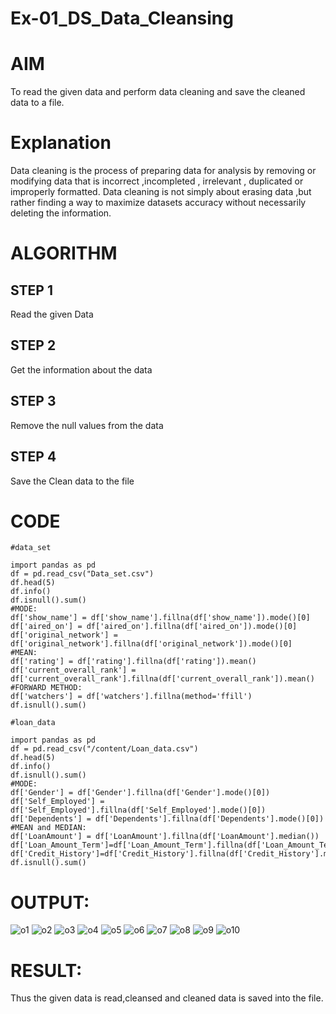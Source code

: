 # Ex-01_DS_Data_Cleansing
# AIM

To read the given data and perform data cleaning and save the cleaned data to a file.

# Explanation

Data cleaning is the process of preparing data for analysis by removing or modifying data that is incorrect ,incompleted , irrelevant , duplicated or improperly formatted. Data cleaning is not simply about erasing data ,but rather finding a way to maximize datasets accuracy without necessarily deleting the information.

# ALGORITHM

## STEP 1
Read the given Data

## STEP 2
Get the information about the data

## STEP 3
Remove the null values from the data

## STEP 4
Save the Clean data to the file

# CODE
```
#data_set

import pandas as pd
df = pd.read_csv("Data_set.csv")
df.head(5)
df.info()
df.isnull().sum()
#MODE:
df['show_name'] = df['show_name'].fillna(df['show_name']).mode()[0]
df['aired_on'] = df['aired_on'].fillna(df['aired_on']).mode()[0]
df['original_network'] = df['original_network'].fillna(df['original_network']).mode()[0]
#MEAN:
df['rating'] = df['rating'].fillna(df['rating']).mean()
df['current_overall_rank'] = df['current_overall_rank'].fillna(df['current_overall_rank']).mean()
#FORWARD METHOD:
df['watchers'] = df['watchers'].fillna(method='ffill')
df.isnull().sum()

#loan_data

import pandas as pd
df = pd.read_csv("/content/Loan_data.csv")
df.head(5)
df.info()
df.isnull().sum()
#MODE:
df['Gender'] = df['Gender'].fillna(df['Gender'].mode()[0])
df['Self_Employed'] = df['Self_Employed'].fillna(df['Self_Employed'].mode()[0])
df['Dependents'] = df['Dependents'].fillna(df['Dependents'].mode()[0])
#MEAN and MEDIAN:
df['LoanAmount'] = df['LoanAmount'].fillna(df['LoanAmount'].median())
df['Loan_Amount_Term']=df['Loan_Amount_Term'].fillna(df['Loan_Amount_Term'].mean())
df['Credit_History']=df['Credit_History'].fillna(df['Credit_History'].mean())
df.isnull().sum()
```
# OUTPUT:
![o1](https://user-images.githubusercontent.com/118541897/226187157-dcf13c93-ba3e-4387-9365-55eafa3b7217.png)
![o2](https://user-images.githubusercontent.com/118541897/226187170-21661916-c2f7-41c5-a83c-73cfc3a4b888.png)
![o3](https://user-images.githubusercontent.com/118541897/226187177-fc8f37db-c84f-4d82-b17c-0676cc426b08.png)
![o4](https://user-images.githubusercontent.com/118541897/226187187-554fe808-01ca-4585-8e63-e6353c781f99.png)
![o5](https://user-images.githubusercontent.com/118541897/226187247-c3a414d4-998a-49e6-bad1-d7f3e6dec54a.png)
![o6](https://user-images.githubusercontent.com/118541897/226187250-151be34a-70e1-4f97-be71-3dc8bffebe57.png)
![o7](https://user-images.githubusercontent.com/118541897/226187271-51afb3e7-d69b-46cb-b368-83d39d50da4d.png)
![o8](https://user-images.githubusercontent.com/118541897/226187277-54221878-7133-4ce4-8efb-debbecd25006.png)
![o9](https://user-images.githubusercontent.com/118541897/226187285-362f3a67-6899-4dca-872f-4c8e46c575db.png)
![o10](https://user-images.githubusercontent.com/118541897/226187296-24c30b2e-34ea-4c58-8f27-2def581c04f4.png)

# RESULT:

Thus the given data is read,cleansed and cleaned data is saved into the file.
